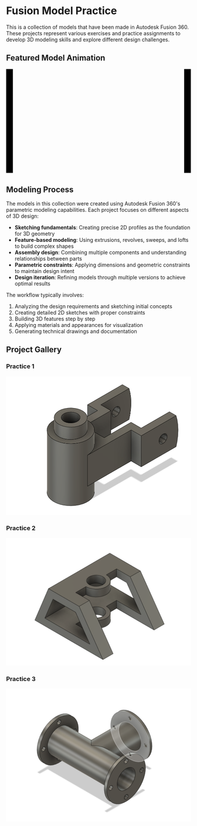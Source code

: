 # Fusion Model Practice

This is a collection of models that have been made in Autodesk Fusion 360. These projects represent various exercises and practice assignments to develop 3D modeling skills and explore different design challenges.

## Featured Model Animation

![HW 3 Medium Animation](images/HW_3_med_gif.gif)

## Modeling Process

The models in this collection were created using Autodesk Fusion 360's parametric modeling capabilities. Each project focuses on different aspects of 3D design:

- **Sketching fundamentals**: Creating precise 2D profiles as the foundation for 3D geometry
- **Feature-based modeling**: Using extrusions, revolves, sweeps, and lofts to build complex shapes
- **Assembly design**: Combining multiple components and understanding relationships between parts
- **Parametric constraints**: Applying dimensions and geometric constraints to maintain design intent
- **Design iteration**: Refining models through multiple versions to achieve optimal results

The workflow typically involves:
1. Analyzing the design requirements and sketching initial concepts
2. Creating detailed 2D sketches with proper constraints
3. Building 3D features step by step
4. Applying materials and appearances for visualization
5. Generating technical drawings and documentation

## Project Gallery

### Practice 1
![Practice 1](images/practice_1_img.png)

### Practice 2
![Practice 2](images/practice_2_easy_img.png)

### Practice 3
![Practice 3](images/HW_3_easy_img.png)
